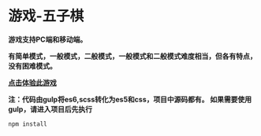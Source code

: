 # 游戏-五子棋

**游戏支持PC端和移动端。**

**有简单模式，一般模式，二般模式，一般模式和二般模式难度相当，但各有特点，没有困难模式。**

**[点击体验此游戏](https://kongkong99.github.io/five-in-a-row/)**

**注：代码由gulp将es6,scss转化为es5和css，项目中源码都有。
如果需要使用gulp，请进入项目后先执行**

    npm install

